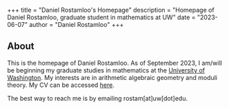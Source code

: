 +++
title = "Daniel Rostamloo's Homepage"
description = "Homepage of Daniel Rostamloo, graduate student in mathematics at UW"
date = "2023-06-07"
author = "Daniel Rostamloo"
+++

## About

This is the homepage of Daniel Rostamloo. As of September 2023, I am/will be beginning my graduate studies in mathematics at the [University of Washington](https://math.washington.edu). My interests are in arithmetic algebraic geometry and moduli theory. My CV can be accessed [here](/CV.pdf).

The best way to reach me is by emailing rostam[at]uw[dot]edu.
